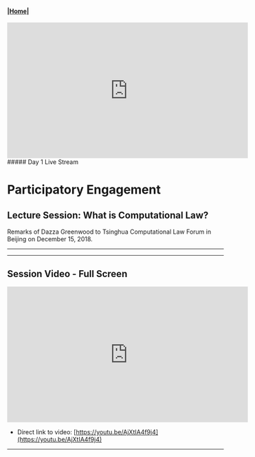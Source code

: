 #### |[Home](https://mitmedialab.github.io/2019-MIT-Computational-Law-Course)|

<iframe width="560" height="315" src="https://www.youtube.com/embed/wikEBDN1g_k" frameborder="0" allow="accelerometer; autoplay; encrypted-media; gyroscope; picture-in-picture" allowfullscreen></iframe>
##### Day 1 Live Stream

# Participatory Engagement 

## Lecture Session: What is Computational Law?
        
Remarks of Dazza Greenwood to Tsinghua Computational Law Forum in Beijing on December 15, 2018.

----------

<script type="text/javascript">
        (function(p,i,g,e,o,n,s){p[o]=p[o]||function(){(p[o].q=p[o].q||[]).push(arguments)},
            n=i.createElement(g),s=i.getElementsByTagName(g)[0];n.async=1;n.src=e;
            s.parentNode.insertBefore(n,s);})
            (window,document,'script','https://static.pigeonhole.at/widget/pigeon-widget.js','phl');
        phl("create", {
            width: "320px",
            height: "568px",
            passcode: "LAWMIT",
            className: "pigeonhole-iframe",
            sessionId: 188610, 
        });
    </script>
<div class="pigeonhole-iframe"></div>

--------
        
## Session Video - Full Screen
        
<iframe width="560" height="315" src="https://www.youtube.com/embed/AjXtIA4f9j4" frameborder="0" allow="accelerometer; autoplay; encrypted-media; gyroscope; picture-in-picture" allowfullscreen></iframe>

* Direct link to video: [https://youtu.be/AjXtIA4f9j4](https://youtu.be/AjXtIA4f9j4) 

---------





